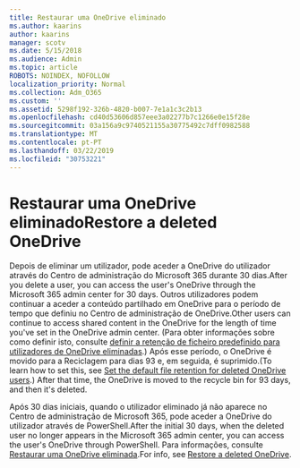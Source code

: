 ```yaml
---
title: Restaurar uma OneDrive eliminado
ms.author: kaarins
author: kaarins
manager: scotv
ms.date: 5/15/2018
ms.audience: Admin
ms.topic: article
ROBOTS: NOINDEX, NOFOLLOW
localization_priority: Normal
ms.collection: Adm_O365
ms.custom: ''
ms.assetid: 5298f192-326b-4820-b007-7e1a1c3c2b13
ms.openlocfilehash: cd40d53606d857eee3a02277b7c1266e0e15f28e
ms.sourcegitcommit: 03a156a9c9740521155a30775492c7dff0982588
ms.translationtype: MT
ms.contentlocale: pt-PT
ms.lasthandoff: 03/22/2019
ms.locfileid: "30753221"
---
```

# <a name="restore-a-deleted-onedrive"></a><span data-ttu-id="aaff9-102">Restaurar uma OneDrive eliminado</span><span class="sxs-lookup"><span data-stu-id="aaff9-102">Restore a deleted OneDrive</span></span>

<span data-ttu-id="aaff9-103">Depois de eliminar um utilizador, pode aceder a OneDrive do utilizador através do Centro de administração do Microsoft 365 durante 30 dias.</span><span class="sxs-lookup"><span data-stu-id="aaff9-103">After you delete a user, you can access the user's OneDrive through the Microsoft 365 admin center for 30 days.</span></span> <span data-ttu-id="aaff9-104">Outros utilizadores podem continuar a aceder a conteúdo partilhado em OneDrive para o período de tempo que definiu no Centro de administração de OneDrive.</span><span class="sxs-lookup"><span data-stu-id="aaff9-104">Other users can continue to access shared content in the OneDrive for the length of time you've set in the OneDrive admin center.</span></span> <span data-ttu-id="aaff9-105">(Para obter informações sobre como definir isto, consulte [definir a retenção de ficheiro predefinido para utilizadores de OneDrive eliminadas](https://go.microsoft.com/fwlink/?linkid=874267).) Após esse período, o OneDrive é movido para a Reciclagem para dias 93 e, em seguida, é suprimido.</span><span class="sxs-lookup"><span data-stu-id="aaff9-105">(To learn how to set this, see [Set the default file retention for deleted OneDrive users](https://go.microsoft.com/fwlink/?linkid=874267).) After that time, the OneDrive is moved to the recycle bin for 93 days, and then it's deleted.</span></span>
  
<span data-ttu-id="aaff9-106">Após 30 dias iniciais, quando o utilizador eliminado já não aparece no Centro de administração de Microsoft 365, pode aceder a OneDrive do utilizador através de PowerShell.</span><span class="sxs-lookup"><span data-stu-id="aaff9-106">After the initial 30 days, when the deleted user no longer appears in the Microsoft 365 admin center, you can access the user's OneDrive through PowerShell.</span></span> <span data-ttu-id="aaff9-107">Para informações, consulte [Restaurar uma OneDrive eliminada](https://go.microsoft.com/fwlink/?linkid=874269).</span><span class="sxs-lookup"><span data-stu-id="aaff9-107">For info, see [Restore a deleted OneDrive](https://go.microsoft.com/fwlink/?linkid=874269).</span></span>
  

